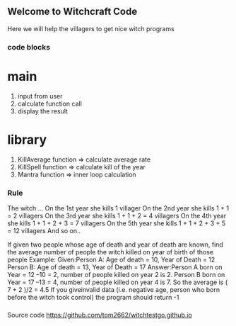 ## Welcome to Witchcraft Code

Here we will help the villagers to get nice witch programs

### code blocks

# main
 1. input from user
 2. calculate function call
 3. display the result
 
# library
 1. KillAverage function => calculate average rate
 2. KillSpell function => calculate  kill of the year
 3. Mantra  function => inner loop calculation


### Rule

The witch ...
On the 1st year she kills 1 villager
On the 2nd year she kills 1 + 1 = 2 villagers
On the 3rd year she kills 1 + 1 + 2 = 4 villagers
On the 4th year she kills 1 + 1 + 2 + 3 = 7 villagers
On the 5th year she kills 1 + 1 + 2 + 3 + 5 = 12 villagers
And so on..


If given two people whose age of death and year of death are known, find the average number of people the witch killed on year of birth of those people
Example:
Given:Person A: Age of death = 10, Year of Death = 12
Person B: Age of death = 13, Year of Death = 17
Answer:Person A born on Year = 12 –10 = 2, number of people killed on year 2 is 2.
Person B born on Year = 17 –13 = 4, number of people killed on year 4 is 7.
So the average is ( 7 + 2 )/2 = 4.5
If you giveinvalid data (i.e. negative age, person who born before the witch took control) the program should return -1

###
Source code
https://github.com/tom2662/witchtestgo.github.io
